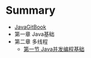 # Summary

* [JavaGitBook](README.md)
* 第一章 Java基础
* 第二章 多线程
    * [第一节 Java并发编程基础](thread/Java并发编程基础.md)

